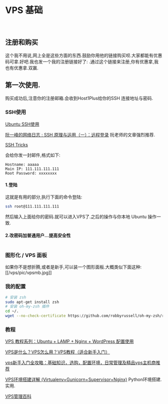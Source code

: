 # VPS 基础
　
## 注册和购买
这个我不用说,网上全是这些方面的东西.鼓励你用他的链接购买呗.大家都能有优惠码可拿.好吧.我也发一个我的注册链接好了:
[]().通过这个链接来注册,你有优惠拿,我也有优惠拿.双赢.

## 第一次使用.
购买成功后,注意你的注册邮箱.会收到Host1Plus给你的SSH 连接地址与密码.
### SSH使用
[Ubuntu SSH使用](http://vv15.pbhz.com/2010/11/ubuntu-ssh-vps/)

[阮一峰的网络日志 : SSH 原理与运用（一）：远程登录](http://www.ruanyifeng.com/blog/2011/12/ssh_remote_login.html) 阮老师的文章强烈推荐.

[SSH Tricks](https://serversforhackers.com/ssh-tricks)

会给你发一封邮件,格式如下:

    Hostname: aaaaa
    Main IP: 111.111.111.111
    Root Password: xxxxxxxx

#### 1.登陆
这就是有用的部分,执行下面的命令登陆:
```bash
ssh root@111.111.111.111
```
然后输入上面给你的密码.就可以进入VPS了.之后的操作与你本地 Ubuntu 操作一致.

#### 2.改密码加普通用户...提高安全性
```bash

```


### 图形化 / VPS 面板
如果你不是想折腾,或者是新手,可以装一个图形面板.大概类似下面这种:
[[/vps/pic/vpsmb.jpg]]

### 我的配置
```sh
# 安装 zsh
sudo apt-get install zsh
# 安装 oh-my-zsh 插件
cd ~/.
wget --no-check-certificate https://github.com/robbyrussell/oh-my-zsh/raw/master/tools/install.sh -O - | sh
```

### 教程
[VPS 教程系列：Ubuntu + LAMP + Nginx + WordPress 配置使用](https://ttt.tt/92/)

[VPS是什么？VPS怎么用？VPS教程（适合新手入门）](http://vv15.pbhz.com/2011/03/vps/)

[vps新手入门全攻略：基础知识，选购，配置环境，日常管理及精品vps主机商推荐](http://www.path8.net/tn/archives/5370)

[VPS环境搭建详解 (Virtualenv+Gunicorn+Supervisor+Nginx)](http://beiyuu.com/vps-config-python-vitrualenv-flask-gunicorn-supervisor-nginx/) Python环境搭建.实用.

[VPS管理百科](http://www.bootf.com/)
